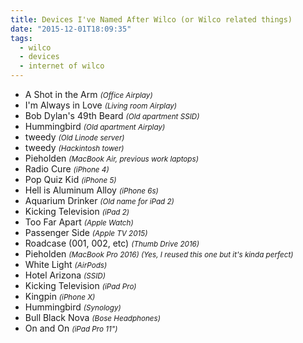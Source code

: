 ```yaml
---
title: Devices I've Named After Wilco (or Wilco related things)
date: "2015-12-01T18:09:35"
tags:
  - wilco
  - devices
  - internet of wilco
---
```


- A Shot in the Arm <small>_(Office Airplay)_</small>
- I'm Always in Love <small>_(Living room Airplay)_</small>
- Bob Dylan's 49th Beard <small>_(Old apartment SSID)_</small>
- Hummingbird <small>_(Old apartment Airplay)_</small>
- tweedy <small>_(Old Linode server)_</small>
- tweedy <small>_(Hackintosh tower)_</small>
- Pieholden <small>_(MacBook Air, previous work laptops)_</small>
- Radio Cure <small>_(iPhone 4)_</small>
- Pop Quiz Kid <small>_(iPhone 5)_</small>
- Hell is Aluminum Alloy <small>_(iPhone 6s)_</small>
- Aquarium Drinker <small>_(Old name for iPad 2)_</small>
- Kicking Television <small>_(iPad 2)_</small>
- Too Far Apart <small>_(Apple Watch)_</small>
- Passenger Side <small>_(Apple TV 2015)_</small>
- Roadcase (001, 002, etc) <small>_(Thumb Drive 2016)_</small>
- Pieholden <small>_(MacBook Pro 2016) (Yes, I reused this one but it's kinda perfect)_</small>
- White Light <small>_(AirPods)_</small>
- Hotel Arizona <small>_(SSID)_</small>
- Kicking Television <small>_(iPad Pro)_</small>
- Kingpin <small>_(iPhone X)_</small>
- Hummingbird <small>_(Synology)_</small>
- Bull Black Nova <small>_(Bose Headphones)_</small>
- On and On <small>_(iPad Pro 11")_</small>
